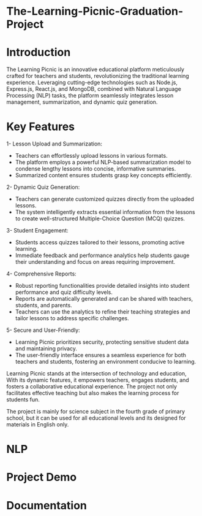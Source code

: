 # The-Learning-Picnic-Graduation-Project
# Introduction
The Learning Picnic is an innovative educational platform meticulously crafted for teachers and students, revolutionizing the traditional learning experience. Leveraging cutting-edge technologies such as Node.js, Express.js, React.js, and MongoDB, combined with Natural Language Processing (NLP) tasks, the platform seamlessly integrates lesson management, summarization, and dynamic quiz generation.

# Key Features
1- Lesson Upload and Summarization:

- Teachers can effortlessly upload lessons in various formats.
- The platform employs a powerful NLP-based summarization model to condense lengthy lessons into concise, informative summaries.
- Summarized content ensures students grasp key concepts efficiently.


2- Dynamic Quiz Generation:

- Teachers can generate customized quizzes directly from the uploaded lessons.
- The system intelligently extracts essential information from the lessons to create well-structured Multiple-Choice Question (MCQ) quizzes.


3- Student Engagement:

- Students access quizzes tailored to their lessons, promoting active learning.
- Immediate feedback and performance analytics help students gauge their understanding and focus on areas requiring improvement.

4- Comprehensive Reports:

- Robust reporting functionalities provide detailed insights into student performance and quiz difficulty levels.
- Reports are automatically generated and can be shared with teachers, students, and parents.
- Teachers can use the analytics to refine their teaching strategies and tailor lessons to address specific challenges.


5- Secure and User-Friendly:

- Learning Picnic prioritizes security, protecting sensitive student data and maintaining privacy.
- The user-friendly interface ensures a seamless experience for both teachers and students, fostering an environment conducive to learning.

Learning Picnic stands at the intersection of technology and education, With its dynamic features, it empowers teachers, engages students, and fosters a collaborative educational experience. The project not only facilitates effective teaching but also makes the learning process for students fun.

The project is mainly for science subject in the fourth grade of primary school, but it can be used for all educational levels and its designed for materials in English only.

# NLP

# Project Demo

# Documentation
